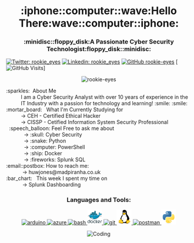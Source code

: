 <h1 align="center">:iphone::computer::wave:Hello There:wave::computer::iphone:</h1>
<h3 align="center">:minidisc::floppy_disk:A Passionate Cyber Security Technologist:floppy_disk::minidisc:</h3>

[![Twitter: rookie_eyes](https://img.shields.io/twitter/follow/rookie_eyes?style=social)](https://twitter.com/rookie_eyes)
[![Linkedin: rookie_eyes](https://img.shields.io/badge/-HuwJones-blue?style=flat-square&logo=Linkedin&logoColor=white&link=https://www.linkedin.com/in/huw-laurence-jones-mbcs-cnss-b5389094/)](https://www.linkedin.com/in/huw-laurence-jones-mbcs-cnss-b5389094/)
[![GitHub rookie-eyes](https://img.shields.io/github/followers/rookie-eyes?label=follow&style=social)](https://github.com/rookie-eyes)
[![GitHub Visits](https://komarev.com/ghpvc/?username=rookie-eyes&label=Profile%20views&color=0e75b6&style=flat)]

<p align="center">
<img src="https://komarev.com/ghpvc/?username=rookie-eyes&label=Profile%20views&color=0e75b6&style=flat" alt="rookie-eyes" />
</p>

<dl>
 <dt>:sparkles:&nbsp; About Me</dt>
 <dd>I am a Cyber Security Analyst with over 10 years of experience in the IT Industry with a passion for technology and learning! :smile: :smile: </dd>

 <dt>:mortar_board: &nbsp; What I'm Currently Studying for</dt>
 <dd>&rarr; CEH - Certified Ethical Hacker</dd>
 <dd>&rarr; CISSP - Cetified Information System Security Professional</dd>

 <dt>&nbsp; :speech_balloon: Feel Free to ask me about</dt>
 <dd>&nbsp; &rarr; :skull: Cyber Security </dd>
 <dd>&nbsp; &rarr; :snake: Python </dd>
 <dd>&nbsp; &rarr; :computer: PowerShell </dd>
 <dd>&nbsp; &rarr; :ship: Docker </dd>
 <dd>&nbsp; &rarr; :fireworks: Splunk SQL </dd>

 <dt>:email::postbox: How to reach me: </dt>
 <dd>&nbsp;&rarr; huwjones@madpiranha.co.uk </dd>

 <dt>:bar_chart: &nbsp; This week I spent my time on </dt>
 <dd>&nbsp;&rarr; Splunk Dashboarding</dd>
</dl>


<h3 align="center">Languages and Tools:</h3>
<p align="center"> <a href="https://www.arduino.cc/" target="_blank" rel="noreferrer"> <img src="https://cdn.worldvectorlogo.com/logos/arduino-1.svg" alt="arduino" width="40" height="40"/> </a> <a href="https://azure.microsoft.com/en-in/" target="_blank" rel="noreferrer"> <img src="https://www.vectorlogo.zone/logos/microsoft_azure/microsoft_azure-icon.svg" alt="azure" width="40" height="40"/> </a> <a href="https://www.gnu.org/software/bash/" target="_blank" rel="noreferrer"> <img src="https://www.vectorlogo.zone/logos/gnu_bash/gnu_bash-icon.svg" alt="bash" width="40" height="40"/> </a> <a href="https://www.docker.com/" target="_blank" rel="noreferrer"> <img src="https://raw.githubusercontent.com/devicons/devicon/master/icons/docker/docker-original-wordmark.svg" alt="docker" width="40" height="40"/> </a> <a href="https://git-scm.com/" target="_blank" rel="noreferrer"> <img src="https://www.vectorlogo.zone/logos/git-scm/git-scm-icon.svg" alt="git" width="40" height="40"/> </a> <a href="https://www.linux.org/" target="_blank" rel="noreferrer"> <img src="https://raw.githubusercontent.com/devicons/devicon/master/icons/linux/linux-original.svg" alt="linux" width="40" height="40"/> </a> <a href="https://postman.com" target="_blank" rel="noreferrer"> <img src="https://www.vectorlogo.zone/logos/getpostman/getpostman-icon.svg" alt="postman" width="40" height="40"/> </a> <a href="https://www.python.org" target="_blank" rel="noreferrer"> <img src="https://raw.githubusercontent.com/devicons/devicon/master/icons/python/python-original.svg" alt="python" width="40" height="40"/> </a> </p>

<p align="center">
<img alt="Coding" width ="400" src="https://user-images.githubusercontent.com/74038190/212284158-e840e285-664b-44d7-b79b-e264b5e54825.gif">
<p/>


